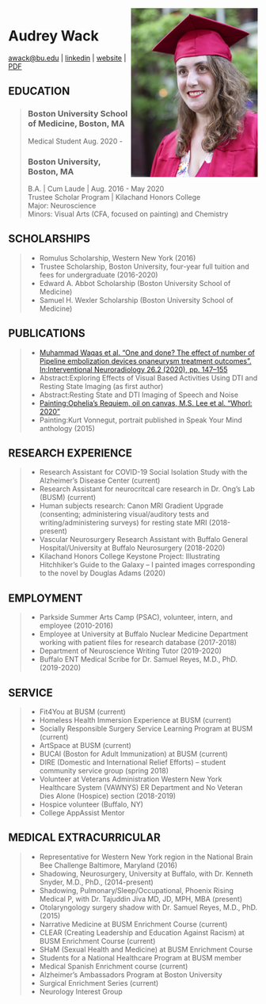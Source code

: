 <img align="right" style="float" src="assets/DSC_1308_site.jpg" width="256">  

# Audrey Wack  

awack@bu.edu | [linkedin](https://linkedin.com/in/audreywack) | [website](http://audreywack.github.io) | [PDF](http://audreywack.github.io/docs/audrey_cv_021621.pdf)
  
## EDUCATION  

> ### Boston University School of Medicine, Boston, MA
>  Medical Student   Aug. 2020 -  
> ### Boston University, Boston, MA
> B.A. | Cum Laude | Aug. 2016 - May 2020  
> Trustee Scholar Program | Kilachand Honors College  
> Major: Neuroscience  
> Minors: Visual Arts (CFA, focused on painting) and Chemistry  
>  

## SCHOLARSHIPS
  
> * Romulus Scholarship, Western New York (2016)  
> * Trustee Scholarship, Boston University, four-year full tuition and fees for undergraduate (2016-2020)  
> * Edward A. Abbot Scholarship (Boston University School of Medicine)  
> * Samuel H. Wexler Scholarship (Boston University School of Medicine) 
>  
  
## PUBLICATIONS

> * [Muhammad Waqas et al. “One and done?  The effect of number of Pipeline embolization devices onaneurysm treatment outcomes”.  In:Interventional Neuroradiology 26.2 (2020), pp. 147–155](https://doi.org/10.1177/1591019919888130)  
> * Abstract:Exploring Effects of Visual Based Activities Using DTI and Resting State Imaging (as first author)  
> * Abstract:Resting State and DTI Imaging of Speech and Noise  
> * [Painting:Ophelia’s Requiem, oil on canvas, M.S. Lee et al. “Whorl:  2020”](https://open.bu.edu/handle/2144/41960)  
> * Painting:Kurt Vonnegut, portrait published in Speak Your Mind anthology (2015)  
>  

  
## RESEARCH EXPERIENCE
  
> * Research Assistant for COVID-19 Social Isolation Study with the Alzheimer’s Disease Center (current)  
> * Research Assistant for neurocritcal care research in Dr. Ong’s Lab (BUSM) (current)  
> * Human subjects research: Canon MRI Gradient Upgrade (consenting; administering visual/auditory tests and writing/administering surveys) for resting state MRI (2018-present)  
> * Vascular Neurosurgery Research Assistant with Buffalo General Hospital/University at Buffalo Neurosurgery (2018-2020)  
> * Kilachand Honors College Keystone Project: Illustrating Hitchhiker’s Guide to the Galaxy – I painted images corresponding to the novel by Douglas Adams (2020)  
>  

## EMPLOYMENT
  
> * Parkside Summer Arts Camp (PSAC), volunteer, intern, and employee (2010-2016)  
> * Employee at University at Buffalo Nuclear Medicine Department working with patient files for research database (2017-2018)  
> * Department of Neuroscience Writing Tutor (2019-2020)  
> * Buffalo ENT Medical Scribe for Dr. Samuel Reyes, M.D., PhD. (2019-2020)  
> 

## SERVICE
  
> * Fit4You at BUSM (current)  
> * Homeless Health Immersion Experience at BUSM (current)  
> * Socially Responsible Surgery Service Learning Program at BUSM (current)  
> * ArtSpace at BUSM (current)  
> * BUCAI (Boston for Adult Immunization) at BUSM (current)  
> * DIRE (Domestic and International Relief Efforts) – student community service group (spring 2018)  
> * Volunteer at Veterans Administration Western New York Healthcare System (VAWNYS) ER Department and No Veteran Dies Alone (Hospice) section (2018-2019) 
> * Hospice volunteer (Buffalo, NY)  
> * College AppAssist Mentor   
>  

## MEDICAL EXTRACURRICULAR
  
> * Representative for Western New York region in the National Brain Bee Challenge Baltimore, Maryland (2016)  
> * Shadowing, Neurosurgery, University at Buffalo, with Dr. Kenneth Snyder, M.D., PhD., (2014-present)  
> * Shadowing, Pulmonary/Sleep/Occupational, Phoenix Rising Medical P, with Dr. Tajuddin Jiva MD, JD, MPH, MBA (present)  
> * Otolaryngology surgery shadow with Dr. Samuel Reyes, M.D., PhD. (2015)  
> * Narrative Medicine at BUSM Enrichment Course (current)  
> * CLEAR (Creating Leadership and Education Against Racism) at BUSM Enrichment Course (current)  
> * SHaM (Sexual Health and Medicine) at BUSM Enrichment Course  
> * Students for a National Healthcare Program at BUSM member  
> * Medical Spanish Enrichment course (current)  
> * Alzheimer’s Ambassadors Program at Boston University   
> * Surgical Enrichment Series (current)  
> * Neurology Interest Group  
>  

